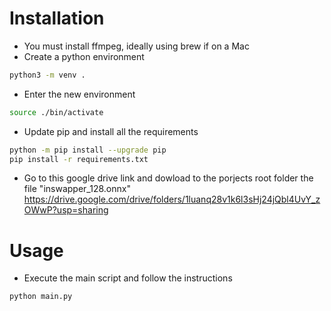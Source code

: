 # Installation
- You must install ffmpeg, ideally using brew if on a Mac
- Create a python environment
```bash
python3 -m venv .
```
- Enter the new environment
```bash
source ./bin/activate
```
- Update pip and install all the requirements
```bash
python -m pip install --upgrade pip
pip install -r requirements.txt
```
- Go to this google drive link and dowload to the porjects root folder the file "inswapper_128.onnx"
https://drive.google.com/drive/folders/1luanq28v1k6l3sHj24jQbl4UvY_zOWwP?usp=sharing

# Usage

- Execute the main script and follow the instructions
```bash
python main.py
```